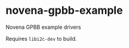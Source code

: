 novena-gpbb-example
===================

Novena GPBB example drivers

Requires `libi2c-dev` to build.
